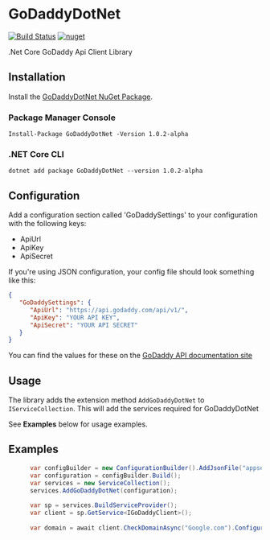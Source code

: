 # GoDaddyDotNet 
[![Build Status](https://travis-ci.org/bayological/GoDaddyDotNet.svg?branch=master)](https://travis-ci.org/bayological/GoDaddyDotNet)
[![nuget](https://img.shields.io/nuget/vpre/GoDaddyDotNet.svg)](https://www.nuget.org/packages/GoDaddyDotNet)

.Net Core GoDaddy Api Client Library

## Installation

Install the [GoDaddyDotNet NuGet Package](https://www.nuget.org/packages/GoDaddyDotNet).

### Package Manager Console

```
Install-Package GoDaddyDotNet -Version 1.0.2-alpha
```

### .NET Core CLI

```
dotnet add package GoDaddyDotNet --version 1.0.2-alpha
```
## Configuration
Add a configuration section called 'GoDaddySettings' to your configuration with the following keys:
* ApiUrl
* ApiKey
* ApiSecret

If you're using JSON configuration, your config file should look something like this:
```json
{
   "GoDaddySettings": {
      "ApiUrl": "https://api.godaddy.com/api/v1/",
      "ApiKey": "YOUR API KEY",
      "ApiSecret": "YOUR API SECRET"
   }
}
```

You can find the values for these on the [GoDaddy API documentation site](https://developer.godaddy.com/doc)

## Usage

The library adds the extension method `AddGoDaddyDotNet` to `IServiceCollection`. 
This will add the services required for GoDaddyDotNet

See **Examples** below for usage examples.

## Examples

```csharp
      var configBuilder = new ConfigurationBuilder().AddJsonFile("appsettings.json");
      var configuration = configBuilder.Build();
      var services = new ServiceCollection();
      services.AddGoDaddyDotNet(configuration);
      
      var sp = services.BuildServiceProvider();
      var client = sp.GetService<IGoDaddyClient>();
      
      var domain = await client.CheckDomainAsync("Google.com").ConfigureAwait(false);
```
 

